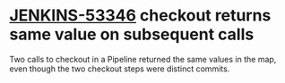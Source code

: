 # [JENKINS-53346](https://issues.jenkins.io/browse/JENKINS-53346) checkout returns same value on subsequent calls

Two calls to checkout in a Pipeline returned the same values in the
map, even though the two checkout steps were distinct commits.